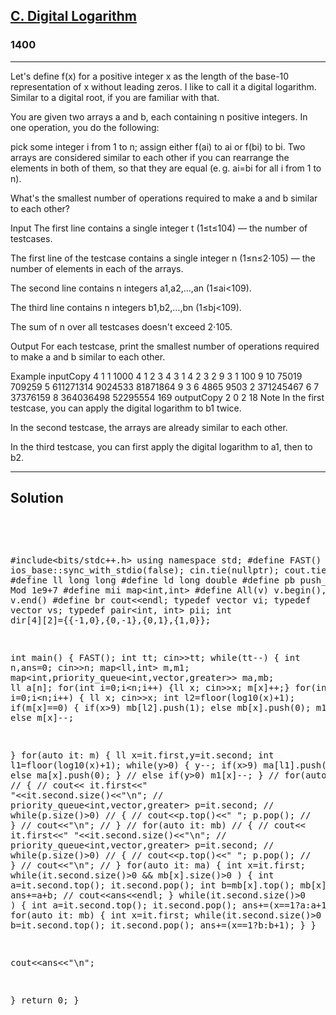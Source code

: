 
<h2><a href="https://codeforces.com/problemset/problem/1728/C">C. Digital Logarithm</a></h2>
<h3>1400</h3>
<hr>
<div><p>
  Let's define f(x) for a positive integer x as the length of the base-10 representation of x without leading zeros. I like to call it a digital logarithm. Similar to a digital root, if you are familiar with that.

You are given two arrays a and b, each containing n positive integers. In one operation, you do the following:

pick some integer i from 1 to n;
assign either f(ai) to ai or f(bi) to bi.
Two arrays are considered similar to each other if you can rearrange the elements in both of them, so that they are equal (e. g. ai=bi for all i from 1 to n).

What's the smallest number of operations required to make a and b similar to each other?

Input
The first line contains a single integer t (1≤t≤104) — the number of testcases.

The first line of the testcase contains a single integer n (1≤n≤2⋅105) — the number of elements in each of the arrays.

The second line contains n integers a1,a2,…,an (1≤ai<109).

The third line contains n integers b1,b2,…,bn (1≤bj<109).

The sum of n over all testcases doesn't exceed 2⋅105.

Output
For each testcase, print the smallest number of operations required to make a and b similar to each other.

  
</p>

  
Example
inputCopy
4
1
1
1000
4
1 2 3 4
3 1 4 2
3
2 9 3
1 100 9
10
75019 709259 5 611271314 9024533 81871864 9 3 6 4865
9503 2 371245467 6 7 37376159 8 364036498 52295554 169
outputCopy
2
0
2
18
Note
In the first testcase, you can apply the digital logarithm to b1 twice.

In the second testcase, the arrays are already similar to each other.

In the third testcase, you can first apply the digital logarithm to a1, then to b2.
  

<hr>
 <h2><strong><b>Solution</b></strong></h2>
 <br>
 <pre>
 
#include<bits/stdc++.h>
using namespace std;
#define FAST() ios_base::sync_with_stdio(false);    cin.tie(nullptr);     cout.tie(nullptr);
#define ll long long
#define ld long double
#define pb push_back
#define Mod 1e9+7
#define mii map<int,int> 
#define All(v) v.begin(), v.end()
#define br cout<<endl;
typedef vector<int> vi;
typedef vector<string> vs;
typedef pair<int, int> pii;
int dir[4][2]={{-1,0},{0,-1},{0,1},{1,0}};
 
int main()
{
FAST();
int tt; cin>>tt;
while(tt--)
{
   int n,ans=0; cin>>n;
   map<ll,int> m,m1;
   map<int,priority_queue<int,vector<int>,greater<int>>> ma,mb;
   ll a[n];
   for(int i=0;i<n;i++) {ll x; cin>>x; m[x]++;}
   for(int i=0;i<n;i++)
   {
      ll x; cin>>x;
      int l2=floor(log10(x)+1);
      if(m[x]==0)
      {
          if(x>9) mb[l2].push(1);
          else mb[x].push(0);
          m1[x]++;
      } 
      else m[x]--;

   }
   for(auto it: m)
   {
      ll x=it.first,y=it.second;
      int l1=floor(log10(x)+1);
      while(y>0)
      {
        y--;
        if(x>9) ma[l1].push(1);
         else ma[x].push(0);
      }
      // else if(y>0) m1[x]--;
   }
  //  for(auto it: ma)
  //  {
  //    cout<< it.first<<" "<<it.second.size()<<"\n";
  //    priority_queue<int,vector<int>,greater<int>> p=it.second;
  //    while(p.size()>0)
  //    {
  //      cout<<p.top()<<" "; p.pop();
  //    } 
  //    cout<<"\n";
  //  }
  //  for(auto it: mb)
  //  {
  //    cout<< it.first<<" "<<it.second.size()<<"\n";
  //    priority_queue<int,vector<int>,greater<int>> p=it.second;
  //    while(p.size()>0)
  //    {
  //      cout<<p.top()<<" "; p.pop();
  //    } 
  //    cout<<"\n";
  //  }
   for(auto it: ma)
   {
      int x=it.first;
      while(it.second.size()>0 && mb[x].size()>0  )
      {
         int a=it.second.top(); it.second.pop();
         int b=mb[x].top(); mb[x].pop();
         ans+=a+b;
        //  cout<<ans<<endl;
      }
      while(it.second.size()>0 )
      {
         int a=it.second.top(); it.second.pop();
          ans+=(x==1?a:a+1);
      }
   }
   for(auto it: mb)
   {
     int x=it.first;
      while(it.second.size()>0 )
      {
         int b=it.second.top(); it.second.pop();
         ans+=(x==1?b:b+1);
      }
   }

   cout<<ans<<"\n";
     
}
return 0;
}
          
 </pre>

